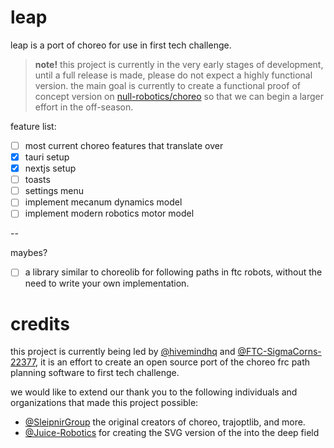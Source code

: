 # leap

leap is a port of choreo for use in first tech challenge.

> **note!** this project is currently in the very early stages of development, until a full release is made, please do not expect a highly functional version. the main goal is currently to create a functional proof of concept version on [null-robotics/choreo](https://github.com/Null-Robotics/choreo) so that we can begin a larger effort in the off-season.

feature list:

- [ ] most current choreo features that translate over
- [x] tauri setup
- [x] nextjs setup
- [ ] toasts
- [ ] settings menu
- [ ] implement mecanum dynamics model
- [ ] implement modern robotics motor model

--

maybes?

- [ ] a library similar to choreolib for following paths in ftc robots, without the need to write your own implementation.

# credits

this project is currently being led by [@hivemindhq](https://github.com/hivemindhq) and [@FTC-SigmaCorns-22377](https://github.com/FTC-SigmaCorns-22377), it is an effort to create an open source port of the choreo frc path planning software to first tech challenge.

we would like to extend our thank you to the following individuals and organizations that made this project possible:

- [@SleipnirGroup](https://github.com/SleipnirGroup) the original creators of choreo, trajoptlib, and more.
- [@Juice-Robotics](https://github.com/Juice-Robotics) for creating the SVG version of the into the deep field
